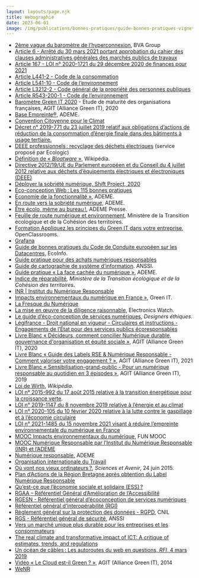```yaml
---
layout: layouts/page.njk
title: Webographie
date: 2023-06-01
image: /img/publications/bonnes-pratiques/guide-bonnes-pratiques-vignette.webp
---
```


* [2ème vague du baromètre de l’hyperconnexion](https://www.bva-group.com/sondages/hyperconnexion-ecrans-sondage-bva-fondation-april/), BVA Group
* [Article 6 - Arrêté du 30 mars 2021 portant approbation du cahier des clauses administratives générales des marchés publics de travaux](https://www.legifrance.gouv.fr/jorf/article_jo/JORFARTI000043310447)
* [Article 167 - LOI n° 2020-1721 du 29 décembre 2020 de finances pour 2021](https://www.legifrance.gouv.fr/jorf/article_jo/JORFARTI000042753763)
* [Article L441-2 - Code de la consommation](https://www.legifrance.gouv.fr/codes/article_lc/LEGIARTI000044330817/2021-11-17)
* [Article L541-10 - Code de l’environnement](https://www.legifrance.gouv.fr/codes/article_lc/LEGIARTI000041599099/)
* [Article L3212-2 - Code général de la propriété des personnes publiques](https://www.legifrance.gouv.fr/codes/article_lc/LEGIARTI000042909879)
* [Article R543-200-1 - Code de l’environnement](https://www.legifrance.gouv.fr/codes/article_lc/LEGIARTI000042962500)
* [Baromètre Green IT 2020](https://alliancegreenit.org/barometre-green-it-2020) - Etude de maturité des organisations françaises, AGIT (Alliance Green IT), 2020
* [Base Empreinte®](https://base-empreinte.ademe.fr/), ADEME.
* [Convention Citoyenne pour le Climat](https://propositions.conventioncitoyennepourleclimat.fr/objectif/accompagner-levolution-du-numerique-pour-reduire-ses-impacts-environnementaux/)
* [Décret n° 2019-771 du 23 juillet 2019 relatif aux obligations d’actions de réduction de la consommation d’énergie finale dans des bâtiments  à usage tertiaire.](https://www.legifrance.gouv.fr/jorf/id/JORFTEXT000038812251)
* [DEEE professionnels : recyclage des déchets électriques](https://www.e-dechet.com/) (service proposé par Ecologic)
* [Définition de « *Bloatware* »](https://fr.wikipedia.org/w/index.php?title=Bloatware&oldid=184255084), Wikipédia.
* [Directive 2012/19/UE du Parlement européen et du Conseil du 4 juillet 2012 relative aux déchets d’équipements électriques et électroniques (DEEE)](https://www.legifrance.gouv.fr/jorf/id/JORFTEXT000026319124)
* [Déployer la sobriété numérique, Shift Project, 2020](https://theshiftproject.org/wp-content/uploads/2020/10/Deployer-la-sobriete-numerique_Rapport-complet_ShiftProject.pdf)
* [Eco-conception Web : Les 115 bonnes pratiques](https://collectif.greenit.fr/ecoconception-web/115-bonnes-pratiques-eco-conception_web.html)
* [Économie de la fonctionnalité »](https://www.ademe.fr/expertises/economie-circulaire/economie-fonctionnalite), ADEME.
* [En route vers la sobriété numérique](https://librairie.ademe.fr/consommer-autrement/5086-en-route-vers-la-sobriete-numerique-9791029718755.html), ADEME.
* [Être écolo, même au bureau !](https://presse.ademe.fr/2017/06/etre-ecolo-meme-au-bureau-ecolobureau.html), ADEME Presse.
* [Feuille de route numérique et environnement](https://www.ecologie.gouv.fr/numerique-et-environnement-feuille-route), Ministère de la Transition écologique et de la Cohésion des territoires.
* [Formation Appliquez les principes du Green IT dans votre entreprise](https://openclassrooms.com/fr/courses/6227476-appliquez-les-principes-du-green-it-dans-votre-entreprise), OpenClassrooms.
* [Grafana](https://grafana.com/)
* [Guide de bonnes pratiques du Code de Conduite européen sur les Datacentres](https://ecoinfo.cnrs.fr/2020/05/19/guide-des-bonnes-pratiques-du-code-de-conduite-europeen-sur-les-datacentres/), EcoInfo.
* [Guide pratique pour des achats numériques responsables](https://ecoresponsable.numerique.gouv.fr/publications/guide-pratique-achats-numeriques-responsables/)
* [Guide de cartographie de système d’information](https://www.ssi.gouv.fr/uploads/2018/11/guide-cartographie-systeme-information-anssi-pa-046.pdf). ANSSI.
* [Guide pratique « La face cachée du numérique »](https://librairie.ademe.fr/cadic/2351/guide-pratique-face-cachee-numerique.pdf), ADEME.
* [Indice de réparabilité](https://www.ecologie.gouv.fr/indice-reparabilite), *Ministère de la Transition écologique et de la Cohésion des territoires*.
* [INR | Institut du Numérique Responsable](https://institutnr.org)
* [Impacts environnementaux du numérique en France »](https://www.greenit.fr/impacts-environnementaux-du-numerique-en-france/), Green IT.
* [La Fresque du Numérique](https://www.fresquedunumerique.org/)
* [La mise en œuvre de la diligence raisonnable](https://electronicswatch.org/fr/la-mise-en-%C5%93uvre-de-la-diligence-raisonnable_2595038), Electronics Watch.
* [Le guide d’éco-conception de services numériques](https://eco-conception.designersethiques.org/guide/), *Designers éthiques*.
* [Légifrance - Droit national en vigueur - Circulaires et instructions - Engagements de l’État pour des services publics écoresponsables](https://www.legifrance.gouv.fr/download/pdf/circ?id=44936)
* [Livre Blanc « Décideurs, comment concilier Numérique durable, gouvernance d'organisation et équité sociale »](https://alliancegreenit.org/2020-numerique-et-impact-social), AGIT (Alliance Green IT), 2020
* [Livre Blanc « Guide des Labels RSE & Numérique Responsable - Comment valoriser votre engagement ? »](https://alliancegreenit.org/livre-blanc-label), AGIT (Alliance Green IT), 2021
* [Livre Blanc « Sensibilisation-grand-public - Pour un numérique responsable au quotidien en 3 épisodes »](https://alliancegreenit.org/2019-sensibilisation-grand-public), AGIT (Alliance Green IT), 2019
* [Loi de Wirth](https://fr.wikipedia.org/w/index.php?title=Loi_de_Wirth&oldid=187534799), *Wikipédia*.
* [LOI n° 2015-992 du 17 août 2015 relative à la transition énergétique pour la croissance verte](https://www.legifrance.gouv.fr/loda/id/JORFTEXT000031044385/).
* [LOI n° 2019-1147 du 8 novembre 2019 relative à l’énergie et au climat](https://www.legifrance.gouv.fr/dossierlegislatif/JORFDOLE000038430994/)
* [LOI n° 2020-105 du 10 février 2020 relative à la lutte contre le gaspillage et à l’économie circulaire](https://www.legifrance.gouv.fr/jorf/id/JORFTEXT000041553759/)
* [LOI n° 2021-1485 du 15 novembre 2021 visant à réduire l’empreinte environnementale du numérique en France](https://www.legifrance.gouv.fr/jorf/id/JORFTEXT000044327272)
* [MOOC Impacts environnementaux du numérique](http://www.fun-mooc.fr/fr/cours/impacts-environnementaux-du-numerique/), FUN MOOC
* [MOOC Numérique Responsable par l’Institut du Numérique Responsable (INR) et l’ADEME](https://www.academie-nr.org/)
* [Numérique responsable](https://librairie.ademe.fr/dechets-economie-circulaire/6017-numerique-responsable.html), ADEME
* [Organisation internationale du Travail](https://www.ilo.org/global/lang--fr/index.htm)
* [Où vont nos vieux ordinateurs ?](https://www.sciencesetavenir.fr/nature-environnement/ou-vont-nos-vieux-ordinateurs_16345), *Sciences et Avenir*, 24 juin 2015.
* [Plan d’Actions de la Région Bretagne après obtention du Label Numérique Responsable](https://www.bretagne.bzh/app/uploads/PlanActions_label_Numerique_responsable_-avril_2021.pdf)
* [Qu’est-ce que l’économie sociale et solidaire (ESS) ?](https://www.economie.gouv.fr/cedef/economie-sociale-et-solidaire)
* [RGAA – Référentiel Général d’Amélioration de l’Accessibilité](https://www.numerique.gouv.fr/publications/rgaa-accessibilite/)
* [RGESN - Référentiel général d’écoconception de services numériques](https://ecoresponsable.numerique.gouv.fr/publications/referentiel-general-ecoconception/)
* [Référentiel général d’interopérabilité (RGI)](https://www.numerique.gouv.fr/publications/interoperabilite/)
* [Règlement général sur la protection des données - RGPD](https://www.cnil.fr/fr/reglement-europeen-protection-donnees), CNIL
* [RGS - Référentiel général de sécurité](https://www.ssi.gouv.fr/entreprise/reglementation/confiance-numerique/le-referentiel-general-de-securite-rgs/), ANSSI
* [Vers un marché unique plus durable pour les entreprises et les consommateurs](https://www.europarl.europa.eu/doceo/document/TA-9-2020-0318_FR.html)
* [The real climate and transformative impact of ICT: A critique of estimates, trends, and regulations](https://www.sciencedirect.com/science/article/pii/S2666389921001884#:~:text=Peer%2Dreviewed%20studies%20estimate%20ICT's,between%202.1%25%20and%203.9%25)
* [Un océan de câbles : Les autoroutes du web en questions, *RFI*, 4 mars 2019](https://webdoc.rfi.fr/ocean-cables-sous-marins-internet/chapitre-1.html)
* [Vidéo « Le Cloud est-il Green ? »](https://alliancegreenit.org/2014-video-le-cloud-est-il-green), AGIT (Alliance Green IT), 2014
* [WeNR](https://wenr.isit-europe.org/fr/wenr-mesure-empreinte-si/)
